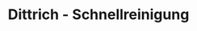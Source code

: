 ---
title: "Dittrich - Schnellreinigung"
url: /hilchenbach/dittrich-schnellreinigung/
shop: Wäscherei
---